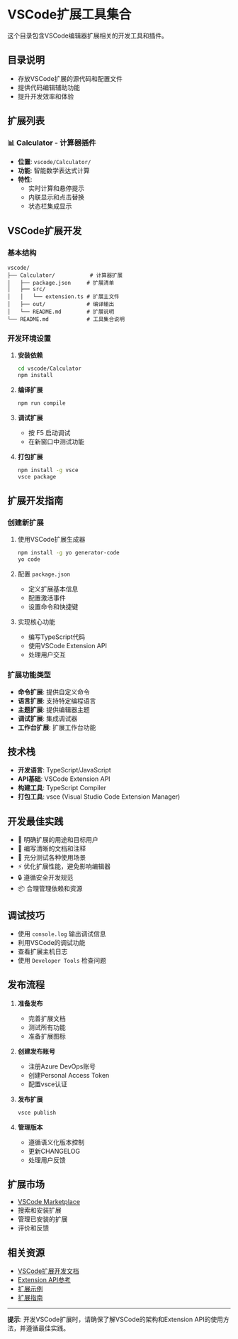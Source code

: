 # VSCode扩展工具集合

这个目录包含VSCode编辑器扩展相关的开发工具和插件。

## 目录说明

- 存放VSCode扩展的源代码和配置文件
- 提供代码编辑辅助功能
- 提升开发效率和体验

## 扩展列表

### 📊 Calculator - 计算器插件
- **位置**: `vscode/Calculator/`
- **功能**: 智能数学表达式计算
- **特性**: 
  - 实时计算和悬停提示
  - 内联显示和点击替换
  - 状态栏集成显示

## VSCode扩展开发

### 基本结构
```
vscode/
├── Calculator/           # 计算器扩展
│   ├── package.json     # 扩展清单
│   ├── src/
│   │   └── extension.ts # 扩展主文件
│   ├── out/             # 编译输出
│   └── README.md        # 扩展说明
└── README.md            # 工具集合说明
```

### 开发环境设置

1. **安装依赖**
   ```bash
   cd vscode/Calculator
   npm install
   ```

2. **编译扩展**
   ```bash
   npm run compile
   ```

3. **调试扩展**
   - 按 F5 启动调试
   - 在新窗口中测试功能

4. **打包扩展**
   ```bash
   npm install -g vsce
   vsce package
   ```

## 扩展开发指南

### 创建新扩展
1. 使用VSCode扩展生成器
   ```bash
   npm install -g yo generator-code
   yo code
   ```

2. 配置 `package.json`
   - 定义扩展基本信息
   - 配置激活事件
   - 设置命令和快捷键

3. 实现核心功能
   - 编写TypeScript代码
   - 使用VSCode Extension API
   - 处理用户交互

### 扩展功能类型

- **命令扩展**: 提供自定义命令
- **语言扩展**: 支持特定编程语言
- **主题扩展**: 提供编辑器主题
- **调试扩展**: 集成调试器
- **工作台扩展**: 扩展工作台功能

## 技术栈

- **开发语言**: TypeScript/JavaScript
- **API基础**: VSCode Extension API
- **构建工具**: TypeScript Compiler
- **打包工具**: vsce (Visual Studio Code Extension Manager)

## 开发最佳实践

- 🎯 明确扩展的用途和目标用户
- 📝 编写清晰的文档和注释
- 🧪 充分测试各种使用场景
- ⚡ 优化扩展性能，避免影响编辑器
- 🔒 遵循安全开发规范
- 📦 合理管理依赖和资源

## 调试技巧

- 使用 `console.log` 输出调试信息
- 利用VSCode的调试功能
- 查看扩展主机日志
- 使用 `Developer Tools` 检查问题

## 发布流程

1. **准备发布**
   - 完善扩展文档
   - 测试所有功能
   - 准备扩展图标

2. **创建发布账号**
   - 注册Azure DevOps账号
   - 创建Personal Access Token
   - 配置vsce认证

3. **发布扩展**
   ```bash
   vsce publish
   ```

4. **管理版本**
   - 遵循语义化版本控制
   - 更新CHANGELOG
   - 处理用户反馈

## 扩展市场

- [VSCode Marketplace](https://marketplace.visualstudio.com/)
- 搜索和安装扩展
- 管理已安装的扩展
- 评价和反馈

## 相关资源

- [VSCode扩展开发文档](https://code.visualstudio.com/api)
- [Extension API参考](https://code.visualstudio.com/api/references/vscode-api)
- [扩展示例](https://github.com/microsoft/vscode-extension-samples)
- [扩展指南](https://code.visualstudio.com/api/get-started/your-first-extension)

---

**提示**: 开发VSCode扩展时，请确保了解VSCode的架构和Extension API的使用方法，并遵循最佳实践。
